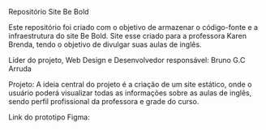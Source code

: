Repositório Site Be Bold 

Este repositório foi criado com o objetivo de armazenar o código-fonte e a infraestrutura do site Be Bold. Site esse criado para a professora Karen Brenda, tendo o objetivo de divulgar suas aulas de inglês.

Líder do projeto, Web Design e Desenvolvedor responsável: Bruno G.C Arruda

Projeto: A ideia central do projeto é a criação de um site estático, onde o usuário poderá visualizar todas as informações sobre as aulas de inglês, sendo perfil profissional da professora e grade do curso.

Link do prototipo Figma: